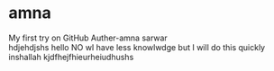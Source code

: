# amna
My first try on GitHub 
Auther-amna sarwar
<br>
hdjehdjshs
hello NO wI have less knowlwdge but I will do this quickly inshallah
kjdfhejfhieurheiudhushs